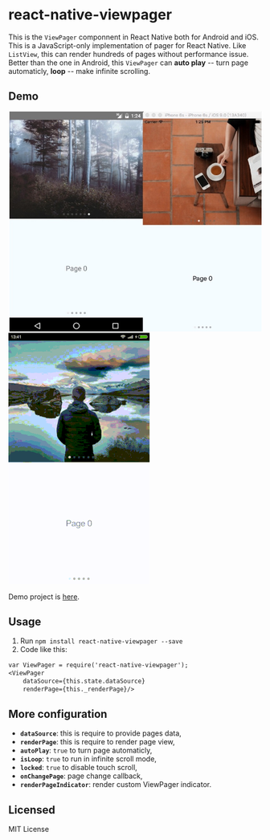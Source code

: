 # react-native-viewpager

This is the `ViewPager` componnent in React Native both for Android and iOS.
This is a JavaScript-only implementation of pager for React Native. Like `ListView`,
this can render hundreds of pages without performance issue. Better than the one in
Android, this `ViewPager` can **auto play** -- turn page automaticly, **loop** -- make infinite scrolling.

## Demo
![](./art/demo.jpg)
![](./art/anim.gif)

Demo project is [here](./Sample).

## Usage

1. Run `npm install react-native-viewpager --save`
2. Code like this:

```
var ViewPager = require('react-native-viewpager');
<ViewPager
    dataSource={this.state.dataSource}
    renderPage={this._renderPage}/>
```

## More configuration

* **`dataSource`**: this is require to provide pages data,
* **`renderPage`**: this is require to render page view,
* **`autoPlay`**: `true` to turn page automaticly,
* **`isLoop`**: `true` to run in infinite scroll mode,
* **`locked`**: `true` to disable touch scroll,
* **`onChangePage`**: page change callback,
* **`renderPageIndicator`**: render custom ViewPager indicator.

## Licensed

MIT License
